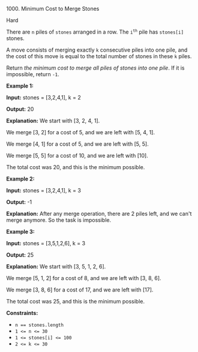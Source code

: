 1000\. Minimum Cost to Merge Stones

Hard

There are `n` piles of `stones` arranged in a row. The <code>i<sup>th</sup></code> pile has `stones[i]` stones.

A move consists of merging exactly `k` consecutive piles into one pile, and the cost of this move is equal to the total number of stones in these `k` piles.

Return _the minimum cost to merge all piles of stones into one pile_. If it is impossible, return `-1`.

**Example 1:**

**Input:** stones = [3,2,4,1], k = 2

**Output:** 20

**Explanation:** We start with [3, 2, 4, 1].

We merge [3, 2] for a cost of 5, and we are left with [5, 4, 1].

We merge [4, 1] for a cost of 5, and we are left with [5, 5].

We merge [5, 5] for a cost of 10, and we are left with [10].

The total cost was 20, and this is the minimum possible.

**Example 2:**

**Input:** stones = [3,2,4,1], k = 3

**Output:** -1

**Explanation:** After any merge operation, there are 2 piles left, and we can't merge anymore. So the task is impossible.

**Example 3:**

**Input:** stones = [3,5,1,2,6], k = 3

**Output:** 25

**Explanation:** We start with [3, 5, 1, 2, 6].

We merge [5, 1, 2] for a cost of 8, and we are left with [3, 8, 6].

We merge [3, 8, 6] for a cost of 17, and we are left with [17].

The total cost was 25, and this is the minimum possible.

**Constraints:**

*   `n == stones.length`
*   `1 <= n <= 30`
*   `1 <= stones[i] <= 100`
*   `2 <= k <= 30`